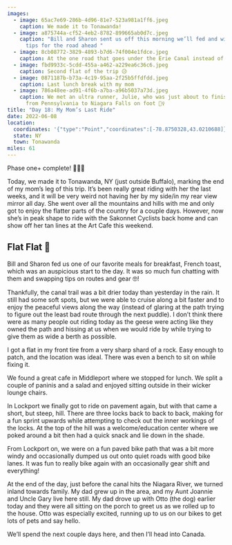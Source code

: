 ```yaml
---
images:
  - image: 65ac7e69-286b-4d96-81e7-523a981a1ff6.jpeg
    caption: We made it to Tonawanda!
  - image: a875744a-cf52-4eb2-8782-899665ab0d7c.jpeg
    caption: "Bill and Sharon sent us off this morning we’ll fed and with some good
      tips for the road ahead "
  - image: 8cb08772-3829-4893-b7d6-74f004e1fdce.jpeg
    caption: At the one road that goes under the Erie Canal instead of over it
  - image: fbd9933c-5cdd-455a-a462-a229ea6c36c6.jpeg
    caption: Second flat of the trip 😥
  - image: 0871187b-b73a-4c19-95aa-2f25b5ffdfdd.jpeg
    caption: Last lunch break with my mom
  - image: 786a48ee-ad91-4f6b-a7ba-a96b5037a73d.jpeg
    caption: We met an ultra runner, Julie, who was just about to finish her journey
      from Pennsylvania to Niagara Falls on foot 🏃‍♀️
title: "Day 18: My Mom’s Last Ride"
date: 2022-06-08
location:
  coordinates: '{"type":"Point","coordinates":[-78.8750328,43.0210688]}'
  state: NY
  town: Tonawanda
miles: 61
---
```

Phase one+ complete! 🎉🚴💪

Today, we made it to Tonawanda, NY (just outside Buffalo), marking the end of my mom’s leg of this trip. It’s been really great riding with her the last weeks, and it will be very weird not having her by my side/in my rear view mirror all day. She went over all the mountains and hills with me and only got to enjoy the flatter parts of the country for a couple days. However, now she’s in peak shape to ride with the Sakonnet Cyclists back home and can show off her tan lines at the Art Cafe this weekend.

## Flat Flat 🥞

Bill and Sharon fed us one of our favorite meals for breakfast, French toast, which was an auspicious start to the day. It was so much fun chatting with them and swapping tips on routes and gear 🤓!

Thankfully, the canal trail was a bit drier today than yesterday in the rain. It still had some soft spots, but we were able to cruise along a bit faster and to enjoy the peaceful views along the way (instead of glaring at the path trying to figure out the least bad route through the next puddle). I don’t think there were as many people out riding today as the geese were acting like they owned the path and hissing at us when we would ride by while trying to give them as wide a berth as possible. 

I got a flat in my front tire from a very sharp shard of a rock. Easy enough to patch, and the location was ideal. There was even a bench to sit on while fixing it. 

We found a great cafe in Middleport where we stopped for lunch. We split a couple of paninis and a salad and enjoyed sitting outside in their wicker lounge chairs. 

In Lockport we finally got to ride on pavement again, but with that came a short, but steep, hill. There are three locks back to back to back, making for a fun sprint upwards while attempting to check out the inner workings of the locks. At the top of the hill was a welcome/education center where we poked around a bit then had a quick snack and lie down in the shade. 

From Lockport on, we were on a fun paved bike path that was a bit more windy and occasionally dumped us out onto quiet roads with good bike lanes. It was fun to really bike again with an occasionally gear shift and everything!

At the end of the day, just before the canal hits the Niagara River, we turned inland towards family. My dad grew up in the area, and my Aunt Joannie and Uncle Gary live here still. My dad drove up with Otto (the dog) earlier today and they were all sitting on the porch to greet us as we rolled up to the house. Otto was especially excited, running up to us on our bikes to get lots of pets and say hello. 

We’ll spend the next couple days here, and then I’ll head into Canada. 